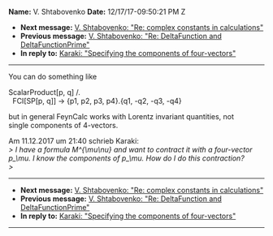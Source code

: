 **Name:** V. Shtabovenko
**Date:** 12/17/17-09:50:21 PM Z

  - **Next message:** [V. Shtabovenko: "Re: complex constants in
    calculations"](1366.html)
  - **Previous message:** [V. Shtabovenko: "Re: DeltaFunction and
    DeltaFunctionPrime"](1364.html)
  - **In reply to:** [Karaki: "Specifying the components of
    four-vectors"](1362.html)

-----

You can do something like  

ScalarProduct[p, q] /.  
  FCI[SP[p, q]] -\> {p1, p2, p3, p4}.{q1, -q2, -q3,
-q4}  

but in general FeynCalc works with Lorentz invariant quantities, not  
single components of 4-vectors.  

Am 11.12.2017 um 21:40 schrieb Karaki:  
*\> I have a formula M^{\\mu\\nu} and want to contract it with a
four-vector p\_\\mu. I know the components of p\_\\mu. How do I do this
contraction?*  
*\>*  

-----

  - **Next message:** [V. Shtabovenko: "Re: complex constants in
    calculations"](1366.html)
  - **Previous message:** [V. Shtabovenko: "Re: DeltaFunction and
    DeltaFunctionPrime"](1364.html)
  - **In reply to:** [Karaki: "Specifying the components of
    four-vectors"](1362.html)

-----

